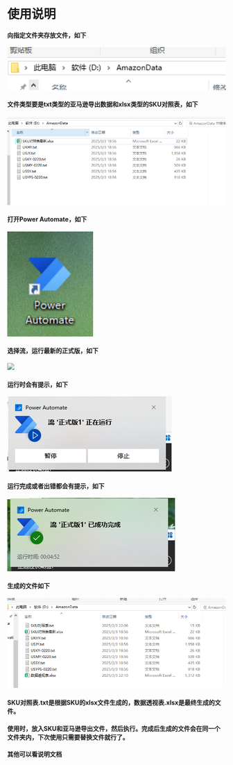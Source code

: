# 使用说明

#### 向指定文件夹存放文件，如下

<img src="assets\image-20250303215019317.png" style="zoom:150%;" />

#### 文件类型要是txt类型的亚马逊导出数据和xlsx类型的SKU对照表，如下

![](assets\image-20250303215440570.png)

#### 打开Power Automate，如下

<img src="assets\image-20250303215606748.png" style="zoom:200%;" />

#### 选择流，运行最新的正式版，如下

![](assets\图1png.png)

#### 运行时会有提示，如下

![](assets\image-20250303221116589.png)

#### 运行完成或者出错都会有提示，如下

![](assets\image-20250303221210366.png)

#### 生成的文件如下

![](assets\image-20250303221253473.png)

#### SKU对照表.txt是根据SKU的xlsx文件生成的，数据透视表.xlsx是最终生成的文件。

#### 使用时，放入SKU和亚马逊导出文件，然后执行。完成后生成的文件会在同一个文件夹内，下次使用只需要替换文件就行了。

#### 其他可以看说明文档
